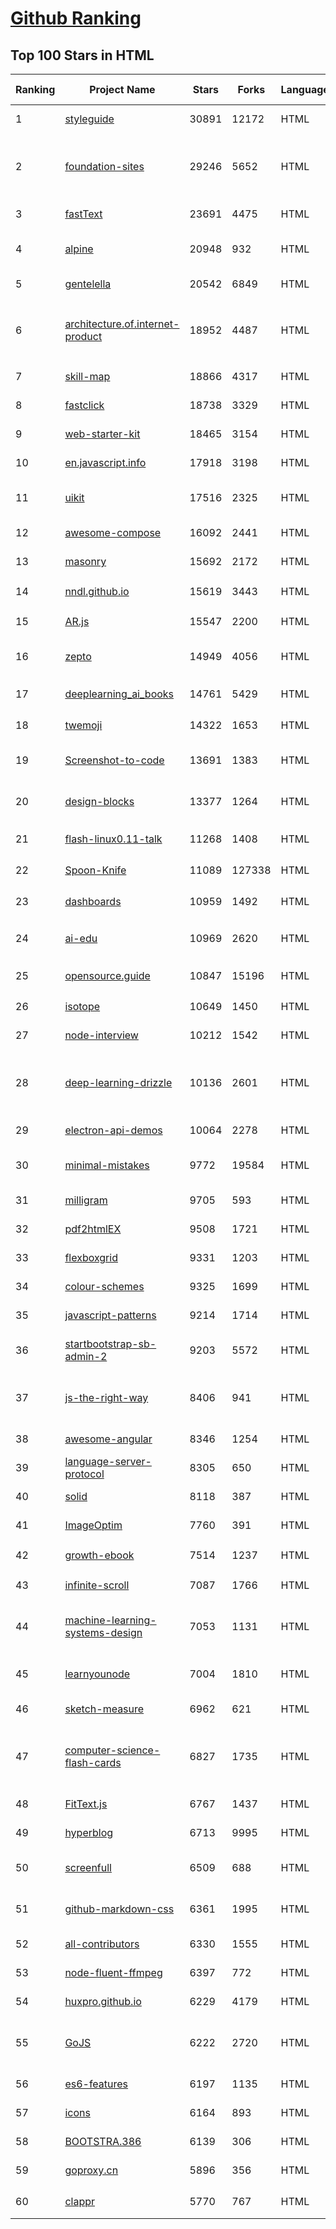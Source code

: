 [Github Ranking](../README.md)
==========

## Top 100 Stars in HTML

| Ranking | Project Name | Stars | Forks | Language | Open Issues | Description | Last Commit |
| ------- | ------------ | ----- | ----- | -------- | ----------- | ----------- | ----------- |
| 1 | [styleguide](https://github.com/google/styleguide) | 30891 | 12172 | HTML | 183 | Style guides for Google-originated open-source projects | 2022-06-08T00:56:25Z |
| 2 | [foundation-sites](https://github.com/foundation/foundation-sites) | 29246 | 5652 | HTML | 38 | The most advanced responsive front-end framework in the world. Quickly create prototypes and production code for sites that work on any kind of device. | 2022-06-15T15:46:51Z |
| 3 | [fastText](https://github.com/facebookresearch/fastText) | 23691 | 4475 | HTML | 421 | Library for fast text representation and classification. | 2022-04-28T12:09:20Z |
| 4 | [alpine](https://github.com/alpinejs/alpine) | 20948 | 932 | HTML | 11 | A rugged, minimal framework for composing JavaScript behavior in your markup.  | 2022-06-13T00:00:29Z |
| 5 | [gentelella](https://github.com/ColorlibHQ/gentelella) | 20542 | 6849 | HTML | 30 | Free Bootstrap 4 Admin Dashboard Template | 2022-03-14T03:31:22Z |
| 6 | [architecture.of.internet-product](https://github.com/davideuler/architecture.of.internet-product) | 18952 | 4487 | HTML | 8 | 互联网公司技术架构，微信/淘宝/微博/腾讯/阿里/美团点评/百度/Google/Facebook/Amazon/eBay的架构，欢迎PR补充 | 2021-12-05T04:53:06Z |
| 7 | [skill-map](https://github.com/TeamStuQ/skill-map) | 18866 | 4317 | HTML | 69 | 程序员技能图谱 | 2021-12-30T01:39:23Z |
| 8 | [fastclick](https://github.com/ftlabs/fastclick) | 18738 | 3329 | HTML | 212 | Polyfill to remove click delays on browsers with touch UIs | 2021-08-13T16:01:47Z |
| 9 | [web-starter-kit](https://github.com/google/web-starter-kit) | 18465 | 3154 | HTML | 50 | Web Starter Kit - a workflow for multi-device websites | 2022-04-12T23:56:12Z |
| 10 | [en.javascript.info](https://github.com/javascript-tutorial/en.javascript.info) | 17918 | 3198 | HTML | 73 | Modern JavaScript Tutorial  | 2022-06-16T17:13:06Z |
| 11 | [uikit](https://github.com/uikit/uikit) | 17516 | 2325 | HTML | 692 | A lightweight and modular front-end framework for developing fast and powerful web interfaces | 2022-06-15T15:54:04Z |
| 12 | [awesome-compose](https://github.com/docker/awesome-compose) | 16092 | 2441 | HTML | 32 | Awesome Docker Compose samples | 2022-06-13T21:22:38Z |
| 13 | [masonry](https://github.com/desandro/masonry) | 15692 | 2172 | HTML | 57 | :love_hotel: Cascading grid layout plugin | 2021-10-03T09:17:12Z |
| 14 | [nndl.github.io](https://github.com/nndl/nndl.github.io) | 15619 | 3443 | HTML | 66 | 《神经网络与深度学习》 邱锡鹏著 Neural Network and Deep Learning  | 2022-05-05T09:05:10Z |
| 15 | [AR.js](https://github.com/jeromeetienne/AR.js) | 15547 | 2200 | HTML | 9 | Efficient Augmented Reality for the Web - 60fps on mobile! | 2022-04-28T04:47:17Z |
| 16 | [zepto](https://github.com/madrobby/zepto) | 14949 | 4056 | HTML | 70 | Zepto.js is a minimalist JavaScript library for modern browsers, with a jQuery-compatible API | 2022-04-15T02:41:06Z |
| 17 | [deeplearning_ai_books](https://github.com/fengdu78/deeplearning_ai_books) | 14761 | 5429 | HTML | 49 | deeplearning.ai（吴恩达老师的深度学习课程笔记及资源） | 2022-04-29T04:04:23Z |
| 18 | [twemoji](https://github.com/twitter/twemoji) | 14322 | 1653 | HTML | 46 | Emoji for everyone. https://twemoji.twitter.com/ | 2022-06-08T11:21:37Z |
| 19 | [Screenshot-to-code](https://github.com/emilwallner/Screenshot-to-code) | 13691 | 1383 | HTML | 14 | A neural network that transforms a design mock-up into a static website. | 2022-05-24T14:52:26Z |
| 20 | [design-blocks](https://github.com/froala/design-blocks) | 13377 | 1264 | HTML | 25 | A set of 170+ Bootstrap based design blocks ready to be used to create clean modern websites. | 2022-05-02T21:29:39Z |
| 21 | [flash-linux0.11-talk](https://github.com/sunym1993/flash-linux0.11-talk) | 11268 | 1408 | HTML | 26 | 你管这破玩意叫操作系统源码 — 像小说一样品读 Linux 0.11 核心代码 | 2022-05-07T16:19:12Z |
| 22 | [Spoon-Knife](https://github.com/octocat/Spoon-Knife) | 11089 | 127338 | HTML | 1440 | This repo is for demonstration purposes only. | 2022-06-16T23:49:30Z |
| 23 | [dashboards](https://github.com/keen/dashboards) | 10959 | 1492 | HTML | 0 | Responsive dashboard templates 📊✨ | 2021-11-02T12:25:42Z |
| 24 | [ai-edu](https://github.com/microsoft/ai-edu) | 10969 | 2620 | HTML | 53 | AI education materials for Chinese students, teachers and IT professionals. | 2022-06-15T01:37:56Z |
| 25 | [opensource.guide](https://github.com/github/opensource.guide) | 10847 | 15196 | HTML | 0 | 📚 Community guides for open source creators | 2022-06-15T23:13:05Z |
| 26 | [isotope](https://github.com/metafizzy/isotope) | 10649 | 1450 | HTML | 55 | :revolving_hearts: Filter & sort magical layouts | 2021-09-24T03:20:14Z |
| 27 | [node-interview](https://github.com/ElemeFE/node-interview) | 10212 | 1542 | HTML | 6 | How to pass the Node.js interview of ElemeFE. | 2020-10-19T03:29:22Z |
| 28 | [deep-learning-drizzle](https://github.com/kmario23/deep-learning-drizzle) | 10136 | 2601 | HTML | 4 | Drench yourself in Deep Learning, Reinforcement Learning, Machine Learning, Computer Vision, and NLP by learning from these exciting lectures!! | 2022-04-10T19:33:15Z |
| 29 | [electron-api-demos](https://github.com/electron/electron-api-demos) | 10064 | 2278 | HTML | 41 | Explore the Electron APIs | 2022-06-17T01:16:02Z |
| 30 | [minimal-mistakes](https://github.com/mmistakes/minimal-mistakes) | 9772 | 19584 | HTML | 8 | :triangular_ruler: Jekyll theme for building a personal site, blog, project documentation, or portfolio. | 2022-06-16T05:29:17Z |
| 31 | [milligram](https://github.com/milligram/milligram) | 9705 | 593 | HTML | 30 | A minimalist CSS framework. | 2021-12-12T17:27:25Z |
| 32 | [pdf2htmlEX](https://github.com/coolwanglu/pdf2htmlEX) | 9508 | 1721 | HTML | 231 | Convert PDF to HTML without losing text or format. | 2019-08-16T18:39:59Z |
| 33 | [flexboxgrid](https://github.com/kristoferjoseph/flexboxgrid) | 9331 | 1203 | HTML | 48 | Grid based on CSS3 flexbox | 2020-10-01T09:36:06Z |
| 34 | [colour-schemes](https://github.com/daylerees/colour-schemes) | 9325 | 1699 | HTML | 54 | Colour schemes for a variety of editors created by Dayle Rees. | 2020-11-11T18:28:33Z |
| 35 | [javascript-patterns](https://github.com/shichuan/javascript-patterns) | 9214 | 1714 | HTML | 15 | JavaScript Patterns | 2020-10-02T05:20:06Z |
| 36 | [startbootstrap-sb-admin-2](https://github.com/StartBootstrap/startbootstrap-sb-admin-2) | 9203 | 5572 | HTML | 58 | A free, open source, Bootstrap admin theme created by Start Bootstrap | 2022-06-07T14:15:06Z |
| 37 | [js-the-right-way](https://github.com/braziljs/js-the-right-way) | 8406 | 941 | HTML | 17 | An easy-to-read, quick reference for JS best practices, accepted coding standards, and links around the Web | 2021-10-31T10:32:14Z |
| 38 | [awesome-angular](https://github.com/PatrickJS/awesome-angular) | 8346 | 1254 | HTML | 0 | :page_facing_up: A curated list of awesome Angular resources | 2022-06-02T09:35:00Z |
| 39 | [language-server-protocol](https://github.com/microsoft/language-server-protocol) | 8305 | 650 | HTML | 166 | Defines a common protocol for language servers. | 2022-06-15T15:35:36Z |
| 40 | [solid](https://github.com/solid/solid) | 8118 | 387 | HTML | 131 | Solid - Re-decentralizing the web (project directory) | 2022-05-27T15:42:07Z |
| 41 | [ImageOptim](https://github.com/ImageOptim/ImageOptim) | 7760 | 391 | HTML | 157 | GUI image optimizer for Mac | 2022-03-25T09:59:14Z |
| 42 | [growth-ebook](https://github.com/phodal/growth-ebook) | 7514 | 1237 | HTML | 0 | Growth Engineering: The Definitive Guide。全栈增长工程师指南 | 2018-01-14T23:53:26Z |
| 43 | [infinite-scroll](https://github.com/metafizzy/infinite-scroll) | 7087 | 1766 | HTML | 39 | 📜 Automatically add next page | 2022-02-24T06:33:26Z |
| 44 | [machine-learning-systems-design](https://github.com/chiphuyen/machine-learning-systems-design) | 7053 | 1131 | HTML | 7 | A booklet on machine learning systems design with exercises: https://huyenchip.com/machine-learning-systems-design/toc.html | 2022-04-16T22:05:01Z |
| 45 | [learnyounode](https://github.com/workshopper/learnyounode) | 7004 | 1810 | HTML | 103 | Learn You The Node.js For Much Win! An intro to Node.js via a set of self-guided workshops. | 2021-12-04T20:27:04Z |
| 46 | [sketch-measure](https://github.com/utom/sketch-measure) | 6962 | 621 | HTML | 399 | Make it a fun to create spec for developers and teammates | 2021-02-17T02:24:57Z |
| 47 | [computer-science-flash-cards](https://github.com/jwasham/computer-science-flash-cards) | 6827 | 1735 | HTML | 3 | Mini website for testing both general CS knowledge and enforce coding practice and common algorithm/data structure memorization. | 2022-02-08T01:05:48Z |
| 48 | [FitText.js](https://github.com/davatron5000/FitText.js) | 6767 | 1437 | HTML | 9 | A jQuery plugin for inflating web type | 2020-12-02T14:09:34Z |
| 49 | [hyperblog](https://github.com/freddier/hyperblog) | 6713 | 9995 | HTML | 4 | Un blog increíble para el curso de Git y Github de Platzi | 2022-06-17T01:45:34Z |
| 50 | [screenfull](https://github.com/sindresorhus/screenfull) | 6509 | 688 | HTML | 10 | Simple wrapper for cross-browser usage of the JavaScript Fullscreen API | 2022-03-02T07:48:07Z |
| 51 | [github-markdown-css](https://github.com/sindresorhus/github-markdown-css) | 6361 | 1995 | HTML | 7 | The minimal amount of CSS to replicate the GitHub Markdown style | 2022-05-15T17:19:35Z |
| 52 | [all-contributors](https://github.com/all-contributors/all-contributors) | 6330 | 1555 | HTML | 75 | ✨ Recognize all contributors, not just the ones who push code ✨ | 2022-05-02T22:30:53Z |
| 53 | [node-fluent-ffmpeg](https://github.com/fluent-ffmpeg/node-fluent-ffmpeg) | 6397 | 772 | HTML | 285 | A fluent API to FFMPEG (http://www.ffmpeg.org) | 2021-11-02T04:52:08Z |
| 54 | [huxpro.github.io](https://github.com/Huxpro/huxpro.github.io) | 6229 | 4179 | HTML | 101 | My Blog / Jekyll Themes / PWA | 2022-05-25T23:34:16Z |
| 55 | [GoJS](https://github.com/NorthwoodsSoftware/GoJS) | 6222 | 2720 | HTML | 0 | JavaScript diagramming library for interactive flowcharts, org charts, design tools, planning tools, visual languages. | 2022-06-13T14:51:52Z |
| 56 | [es6-features](https://github.com/rse/es6-features) | 6197 | 1135 | HTML | 16 | ECMAScript 6: Feature Overview & Comparison | 2020-11-21T17:25:58Z |
| 57 | [icons](https://github.com/twbs/icons) | 6164 | 893 | HTML | 230 | Official open source SVG icon library for Bootstrap. | 2022-06-11T16:14:29Z |
| 58 | [BOOTSTRA.386](https://github.com/kristopolous/BOOTSTRA.386) | 6139 | 306 | HTML | 35 | A vintage 1980s DOS inspired Twitter Bootstrap theme | 2022-05-19T00:50:08Z |
| 59 | [goproxy.cn](https://github.com/goproxy/goproxy.cn) | 5896 | 356 | HTML | 2 | The most trusted Go module proxy in China. | 2022-03-16T06:02:42Z |
| 60 | [clappr](https://github.com/clappr/clappr) | 5770 | 767 | HTML | 45 | :clapper: An extensible media player for the web. | 2022-05-22T13:17:06Z |

